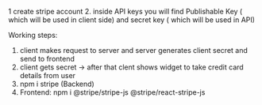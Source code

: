 1 create stripe account 2. inside API keys you will find Publishable Key ( which will be used in client side) and secret key ( which will be used in API)

Working steps:

1. client makes request to server and server generates client secret and send to frontend
2. client gets secret -> after that clent shows widget to take credit card details from user
3. npm i stripe (Backend)
4. Frontend: npm i @stripe/stripe-js @stripe/react-stripe-js
